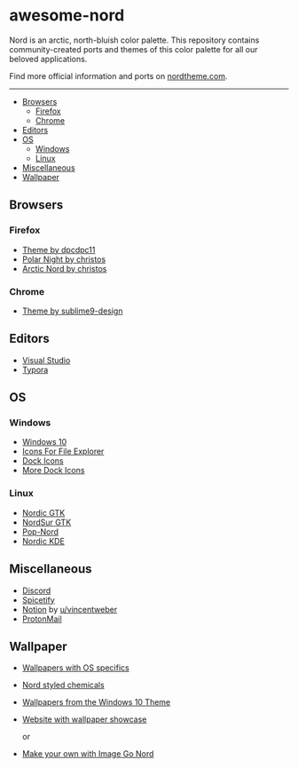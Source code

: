 # awesome-nord

Nord is an arctic, north-bluish color palette. This repository contains community-created ports and themes of this color palette for all our beloved applications.

Find more official information and ports on [nordtheme.com](https://www.nordtheme.com/).

------

* [Browsers](#Browsers)
  * [Firefox](#Firefox)
  * [Chrome](#Chrome)
* [Editors](#Editors)
* [OS](#OS)
  * [Windows](#Windows)
  * [Linux](#Linux)
* [Miscellaneous](#Miscellaneous)
* [Wallpaper](#Wallpaper)



## Browsers

### Firefox

- [Theme by dpcdpc11](https://www.deviantart.com/dpcdpc11/art/Nord-for-Firefox-837860916)
- [Polar Night by christos](https://addons.mozilla.org/en-US/firefox/addon/nord-polar-night-theme/)
- [Arctic Nord by christos](https://addons.mozilla.org/en-US/firefox/addon/arctic-nord-theme/)



### Chrome

- [Theme by sublime9-design](https://www.deviantart.com/sublime9-design/art/Nord-Theme-for-Chrome-V2-837463227)



## Editors

- [Visual Studio](https://github.com/jwendl/nord-vs-theme)
- [Typora](https://theme.typora.io/theme/Nord/)



## OS

### Windows

- [Windows 10](https://www.deviantart.com/niivu/art/Nord-Windows-10-Theme-837266272)
- [Icons For File Explorer](https://www.deviantart.com/niivu/art/Nord-Icon-Theme-837265260)
- [Dock Icons](https://www.deviantart.com/niivu/art/Nord-Dock-Icons-837539862)
- [More Dock Icons](https://www.deviantart.com/mnmldsgn/art/Nord-Extra-Dock-Icons-843934452)

### Linux

- [Nordic GTK](https://www.gnome-look.org/p/1267246/)
- [NordSur GTK](https://github.com/nboughton/NordSur)
- [Pop-Nord](https://www.gnome-look.org/p/1460607)
- [Nordic KDE](https://www.gnome-look.org/p/1460607)



## Miscellaneous

- [Discord](https://github.com/izutsumi/nordDiscord)
- [Spicetify](https://github.com/ghostyghoster/Spicetify-Nord-theme)
- [Notion](https://drive.google.com/file/d/1YfFjwJ5AbQmoavtBJp1aTExHB0zLlAUt/view) by [u/vincentweber](https://www.reddit.com/user/vincentweber/)
- [ProtonMail](https://github.com/jonahleonardh/protonmailnord)



## Wallpaper

- [Wallpapers with OS specifics](https://github.com/tamaldearroz/nord-wallpapers)

- [Nord styled chemicals](https://github.com/tamaldearroz/nord-backgrounds/tree/main/avogadr.io)

- [Wallpapers from the Windows 10 Theme](https://gofile.io/d/Ea5SgH)

- [Website with wallpaper showcase](https://sugarblank.github.io/)

  or

- [Make your own with Image Go Nord](https://ign.schrodinger-hat.it/)